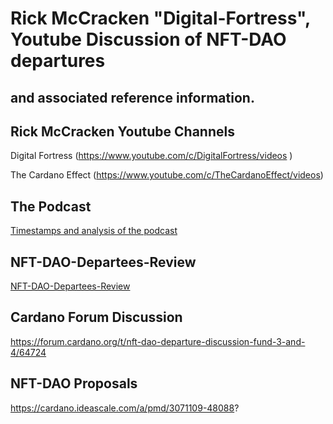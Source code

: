 # Rick McCracken "Digital-Fortress", Youtube Discussion of NFT-DAO departures
## and associated reference information.

## Rick McCracken Youtube Channels

Digital Fortress (https://www.youtube.com/c/DigitalFortress/videos )

The Cardano Effect (https://www.youtube.com/c/TheCardanoEffect/videos)

## The Podcast

[Timestamps and analysis of the podcast](../Digital-Fortress/Timestamps.md)

## NFT-DAO-Departees-Review

[NFT-DAO-Departees-Review](/Digital-Fortress/NFT-DAO-Departees-Review/README.md)

## Cardano Forum Discussion

https://forum.cardano.org/t/nft-dao-departure-discussion-fund-3-and-4/64724


## NFT-DAO Proposals

https://cardano.ideascale.com/a/pmd/3071109-48088?

